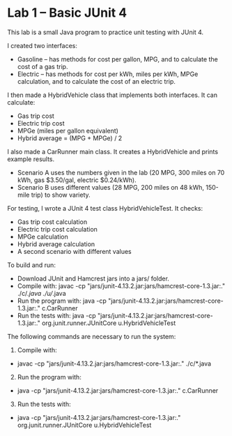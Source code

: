 # Lab 1 – Basic JUnit 4
This lab is a small Java program to practice unit testing with JUnit 4.

I created two interfaces:
- Gasoline – has methods for cost per gallon, MPG, and to calculate the cost of a gas trip.
- Electric – has methods for cost per kWh, miles per kWh, MPGe calculation, and to calculate the cost of an electric trip.

I then made a HybridVehicle class that implements both interfaces. It can calculate:
- Gas trip cost
- Electric trip cost
- MPGe (miles per gallon equivalent)
- Hybrid average = (MPG + MPGe) / 2

I also made a CarRunner main class. It creates a HybridVehicle and prints example results.
- Scenario A uses the numbers given in the lab (20 MPG, 300 miles on 70 kWh, gas $3.50/gal, electric $0.24/kWh).
- Scenario B uses different values (28 MPG, 200 miles on 48 kWh, 150-mile trip) to show variety.

For testing, I wrote a JUnit 4 test class HybridVehicleTest. It checks:
- Gas trip cost calculation
- Electric trip cost calculation
- MPGe calculation
- Hybrid average calculation
- A second scenario with different values

To build and run:
- Download JUnit and Hamcrest jars into a jars/ folder.
- Compile with: javac -cp "jars/junit-4.13.2.jar:jars/hamcrest-core-1.3.jar:." ./c/*.java ./u/*.java
- Run the program with: java -cp "jars/junit-4.13.2.jar:jars/hamcrest-core-1.3.jar:." c.CarRunner
- Run the tests with: java -cp "jars/junit-4.13.2.jar:jars/hamcrest-core-1.3.jar:." org.junit.runner.JUnitCore u.HybridVehicleTest

The following commands are necessary to run the system:
1. Compile with:
- javac -cp "jars/junit-4.13.2.jar:jars/hamcrest-core-1.3.jar:." ./c/*.java 

2. Run the program with:
- java -cp "jars/junit-4.13.2.jar:jars/hamcrest-core-1.3.jar:." c.CarRunner

3. Run the tests with:
- java -cp "jars/junit-4.13.2.jar:jars/hamcrest-core-1.3.jar:." org.junit.runner.JUnitCore u.HybridVehicleTest
